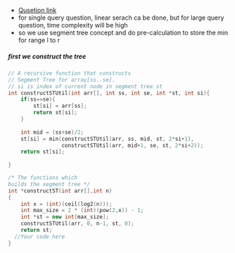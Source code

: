 - [Qusetion link](https://practice.geeksforgeeks.org/problems/range-minimum-query/1#)
- for single query question, linear serach ca be done, but for large query question, time complexity will be high
- so we use segment tree concept and do pre-calculation to store the min for range l to r

##### first we construct the tree
```cpp
// A recursive function that constructs
// Segment Tree for array[ss..se].
// si is index of current node in segment tree st
int constructSTUtil(int arr[], int ss, int se, int *st, int si){
    if(ss==se){
        st[si] = arr[ss];
        return st[si];
    }
    
    int mid = (ss+se)/2;
    st[si] = min(constructSTUtil(arr, ss, mid, st, 2*si+1),
                 constructSTUtil(arr, mid+1, se, st, 2*si+2));
    return st[si];
    
}

/* The functions which 
builds the segment tree */
int *constructST(int arr[],int n)
{
    int x = (int)(ceil(log2(n)));
    int max_size = 2 * (int)(pow(2,x)) - 1;
    int *st = new int[max_size];
    constructSTUtil(arr, 0, n-1, st, 0);
    return st;
  //Your code here
}
```
